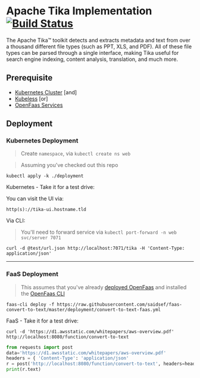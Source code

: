 # Apache Tika Implementation [![Build Status](https://travis-ci.org/saidsef/faas-convert-to-text.svg?branch=master)](https://travis-ci.org/saidsef/faas-convert-to-text)

The Apache Tika™ toolkit detects and extracts metadata and text from over a thousand different file types (such as PPT, XLS, and PDF). All of these file types can be parsed through a single interface, making Tika useful for search engine indexing, content analysis, translation, and much more.

## Prerequisite

- [Kubernetes Cluster](https://kubernetes.io/docs/tutorials/) [and]
- [Kubeless](https://kubeless.io/) [or]
- [OpenFaas Services](https://www.openfaas.com/)

## Deployment

### Kubernetes Deployment

> Create `namespace`, via `kubectl create ns web`

> Assuming you've checked out this repo

```shell
kubectl apply -k ./deployment
```

Kubernetes - Take it for a test drive:

You can visit the UI via:

```shell
http(s)://tika-ui.hostname.tld
```

Via CLI:

> You'll need to forward service via `kubectl port-forward -n web svc/server 7071`

```shell
curl -d @test/url.json http://localhost:7071/tika -H 'Content-Type: application/json'
```

---

### FaaS Deployment

> This assumes that you've already [deployed OpenFaas](https://docs.openfaas.com/deployment/) and installed the [OpenFaas CLI](https://github.com/openfaas/faas-cli)

```shell
faas-cli deploy -f https://raw.githubusercontent.com/saidsef/faas-convert-to-text/master/deployment/convert-to-text-faas.yml
```

FaaS - Take it for a test drive:

```shell
curl -d 'https://d1.awsstatic.com/whitepapers/aws-overview.pdf' http://localhost:8080/function/convert-to-text
```

```python
from requests import post
data='https://d1.awsstatic.com/whitepapers/aws-overview.pdf'
headers = { 'Content-Type': 'application/json'
r = post('http://localhost:8080/function/convert-to-text', headers=headers, data=data)
print(r.text)
```
